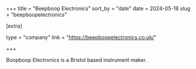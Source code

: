 +++
title = "Beepboop Electronics"
sort_by = "date"
date = 2024-05-16
slug = "beepboopelectronics"

[extra]

type = "company"
link = "https://beepboopelectronics.co.uk/"

+++

Boopboop Electronics is a Bristol based instrument maker.
